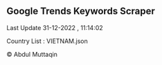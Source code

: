 

## Google Trends Keywords Scraper 
 
Last Update 31-12-2022 , 11:14:02

Country List :
VIETNAM.json



© Abdul Muttaqin 
